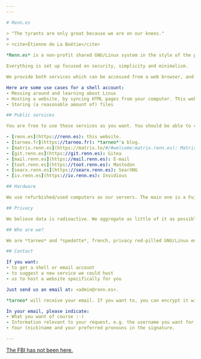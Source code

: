 ```yaml
---
---

# Renn.es

> "The tyrants are only great because we are on our knees." 
>
> <cite>Étienne de La Boétie</cite>

*Renn.es* is a non-profit shared GNU/Linux system in the style of the public access computers of the 90's.

Everything is set up focused on security, simplicity and minimalism.

We provide both services which can be accessed from a web browser, and Linux shell accounts which you can SSH into.

Here are some use cases for a shell account:
- Messing around and learning about Linux
- Hosting a website, by syncing HTML pages from your computer. This website (which is made with [Hugo](https://gohugo.io/)) is a good example of this.
- Storing (a reasonable amount of) files

## Public services

You are free to use these services as you want. You should be able to create accounts on all of them, you only need to get in touch with us for e-mail accounts as we want to avoid spam on that as much as possible.

- [renn.es](https://renn.es): this website.
- [tarneo.fr](https://tarneo.fr): *tarneo*'s blog.
- [matrix.renn.es](https://matrix.to/#/#welcome:matrix.renn.es): Matrix
- [git.renn.es](https://git.renn.es): Gitea
- [mail.renn.es](https://mail.renn.es): E-mail
- [toot.renn.es](https://toot.renn.es): Mastodon
- [searx.renn.es](https://searx.renn.es): SearXNG
- [iv.renn.es](https://iv.renn.es): Invidious

## Hardware

We use refurbished/used computers as our servers. The main one is a Fujitsu Primergy tower server with 8 cores at 4 GHz and 32 GB of DDR3 RAM. We also use two Lenovo Thinkcentre 1L PC's for backups and an OVH VPS in case our main server fails.

## Privacy

We believe data is radioactive. We aggregate as little of it as possible. For example, we don't log requests on any of our websites. We will never share any data with third parties. We don't use analytics on our websites.

## Who are we?

We are *tarneo* and *spedotte*, french, privacy red-pilled GNU/Linux enthusiasts. This server is maintained without any profit in mind.

## Contact

If you want:
- to get a shell or email account
- to suggest a new service we could host
- us to host a website specifically for you

Just send us an email at: <admin@renn.es>.

*tarneo* will receive your email. If you want to, you can encrypt it with his GPG key, available on [his blog](https://tarneo.fr/).

In your email, please indicate:
- What you want of course :-)
- Information relevant to your request, e.g. the username you want for an account.
- Your (nick)name and your preferred pronouns in the signature.

---
```


[The FBI has not been here.](https://en.wikipedia.org/wiki/Warrant_canary)
